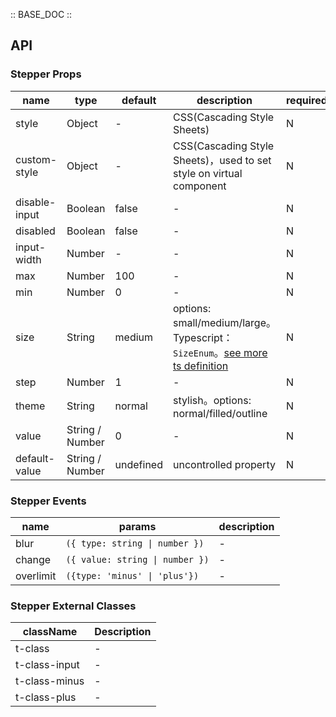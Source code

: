 :: BASE_DOC ::

## API

### Stepper Props

name | type | default | description | required
-- | -- | -- | -- | --
style | Object | - | CSS(Cascading Style Sheets) | N
custom-style | Object | - | CSS(Cascading Style Sheets)，used to set style on virtual component | N
disable-input | Boolean | false | \- | N
disabled | Boolean | false | \- | N
input-width | Number | - | \- | N
max | Number | 100 | \- | N
min | Number | 0 | \- | N
size | String | medium | options: small/medium/large。Typescript：`SizeEnum`。[see more ts definition](https://github.com/Tencent/tdesign-miniprogram/blob/develop/src/common/common.ts) | N
step | Number | 1 | \- | N
theme | String | normal | stylish。options: normal/filled/outline | N
value | String / Number | 0 | \- | N
default-value | String / Number | undefined | uncontrolled property | N

### Stepper Events

name | params | description
-- | -- | --
blur | `({ type: string \| number })` | \-
change | `({ value: string \| number })` | \-
overlimit | `({type: 'minus' \| 'plus'})` | \-
### Stepper External Classes

className | Description
-- | --
t-class | \-
t-class-input | \-
t-class-minus | \-
t-class-plus | \-
